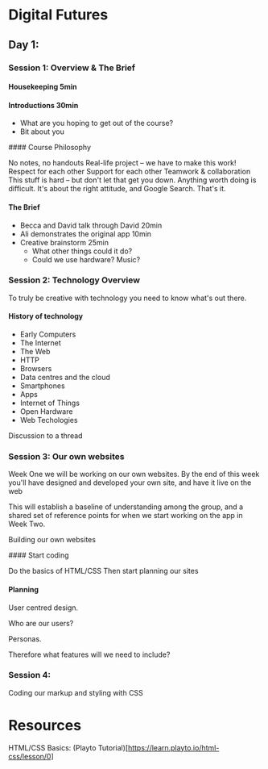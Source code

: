 # Digital Futures

## Day 1:

### Session 1: Overview & The Brief

#### Housekeeping 5min

#### Introductions 30min

* What are you hoping to get out of the course?
* Bit about you

#### Course Philosophy

No notes, no handouts
Real-life project – we have to make this work!
Respect for each other
Support for each other
Teamwork & collaboration
This stuff is hard – but don't let that get you down. Anything worth doing is difficult. It's about the right attitude, and Google Search. That's it.

#### The Brief

* Becca and David talk through David 20min
* Ali demonstrates the original app 10min
* Creative brainstorm 25min
  * What other things could it do?
  * Could we use hardware? Music?

### Session 2: Technology Overview

To truly be creative with technology you need to know what's out there.

#### History of technology

* Early Computers
* The Internet
* The Web
* HTTP
* Browsers
* Data centres and the cloud
* Smartphones
* Apps
* Internet of Things
* Open Hardware
* Web Techologies

Discussion to a thread

### Session 3: Our own websites

Week One we will be working on our own websites. By the end of this week you'll have designed and developed your own site, and have it live on the web

This will establish a baseline of understanding among the group, and a shared set of reference points for when we start working on the app in Week Two.

Building our own websites

#### Start coding

Do the basics of HTML/CSS
Then start planning our sites

#### Planning

User centred design.

Who are our users?

Personas.

Therefore what features will we need to include?


### Session 4:

Coding our markup and styling with CSS

# Resources

HTML/CSS Basics: (Playto Tutorial)[https://learn.playto.io/html-css/lesson/0]







